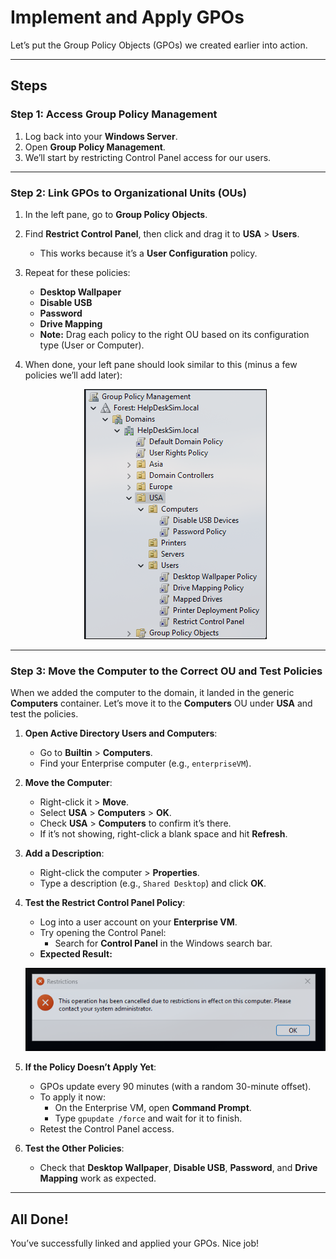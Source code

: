 # Implement and Apply GPOs

Let’s put the Group Policy Objects (GPOs) we created earlier into action.

---

## Steps

### Step 1: Access Group Policy Management
1. Log back into your **Windows Server**.  
2. Open **Group Policy Management**.  
3. We’ll start by restricting Control Panel access for our users.

---

### Step 2: Link GPOs to Organizational Units (OUs)
1. In the left pane, go to **Group Policy Objects**.  
2. Find **Restrict Control Panel**, then click and drag it to **USA** > **Users**.  
   - This works because it’s a **User Configuration** policy.  
3. Repeat for these policies:  
   - **Desktop Wallpaper**  
   - **Disable USB**  
   - **Password**  
   - **Drive Mapping**  
   - **Note:** Drag each policy to the right OU based on its configuration type (User or Computer).  
4. When done, your left pane should look similar to this (minus a few policies we’ll add later):  

   <p align="center">
      <img src="https://github.com/JBrunoX/Help-Desk-Lab/blob/main/images/GPO%20clickDrag.png">
   </p>

---

### Step 3: Move the Computer to the Correct OU and Test Policies
When we added the computer to the domain, it landed in the generic **Computers** container. Let’s move it to the **Computers** OU under **USA** and test the policies.

1. **Open Active Directory Users and Computers**:  
   - Go to **Builtin** > **Computers**.  
   - Find your Enterprise computer (e.g., `enterpriseVM`).  

2. **Move the Computer**:  
   - Right-click it > **Move**.  
   - Select **USA** > **Computers** > **OK**.  
   - Check **USA** > **Computers** to confirm it’s there.  
   - If it’s not showing, right-click a blank space and hit **Refresh**.

3. **Add a Description**:  
   - Right-click the computer > **Properties**.  
   - Type a description (e.g., `Shared Desktop`) and click **OK**.

4. **Test the Restrict Control Panel Policy**:  
   - Log into a user account on your **Enterprise VM**.  
   - Try opening the Control Panel:  
     - Search for **Control Panel** in the Windows search bar.  
   - **Expected Result:**

   <p align="center">
      <img src="https://github.com/JBrunoX/Help-Desk-Lab/blob/main/images/deniedControlPanel.png">
   </p>

5. **If the Policy Doesn’t Apply Yet**:  
   - GPOs update every 90 minutes (with a random 30-minute offset).  
   - To apply it now:  
     - On the Enterprise VM, open **Command Prompt**.  
     - Type `gpupdate /force` and wait for it to finish.  
   - Retest the Control Panel access.

6. **Test the Other Policies**:  
   - Check that **Desktop Wallpaper**, **Disable USB**, **Password**, and **Drive Mapping** work as expected.

---

## All Done!
You’ve successfully linked and applied your GPOs. Nice job!
